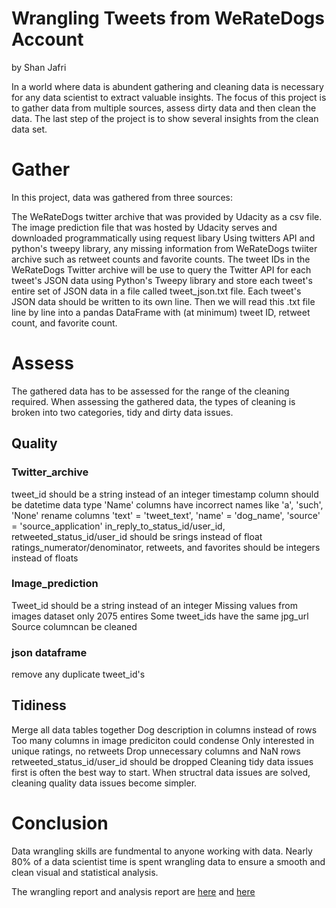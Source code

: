 # Wrangling Tweets from WeRateDogs Account
by Shan Jafri

In a world where data is abundent gathering and cleaning data is necessary for any data scientist to extract valuable insights. The focus of this project is to gather data from multiple sources, assess dirty data and then clean the data. The last step of the project is to show several insights from the clean data set.

# Gather
In this project, data was gathered from three sources:

The WeRateDogs twitter archive that was provided by Udacity as a csv file. The image prediction file that was hosted by Udacity serves and downloaded programmatically using request libary Using twitters API and python's tweepy library, any missing information from WeRateDogs twiiter archive such as retweet counts and favorite counts. The tweet IDs in the WeRateDogs Twitter archive will be use to query the Twitter API for each tweet's JSON data using Python's Tweepy library and store each tweet's entire set of JSON data in a file called tweet_json.txt file. Each tweet's JSON data should be written to its own line. Then we will read this .txt file line by line into a pandas DataFrame with (at minimum) tweet ID, retweet count, and favorite count.

# Assess
The gathered data has to be assessed for the range of the cleaning required. When assessing the gathered data, the types of cleaning is broken into two categories, tidy and dirty data issues.

## Quality
### Twitter_archive
tweet_id should be a string instead of an integer
timestamp column should be datetime data type
'Name' columns have incorrect names like 'a', 'such', 'None'
rename columns 'text' = 'tweet_text', 'name' = 'dog_name', 'source' = 'source_application'
in_reply_to_status_id/user_id, retweeted_status_id/user_id should be srings instead of float
ratings_numerator/denominator, retweets, and favorites should be integers instead of floats

### Image_prediction
Tweet_id should be a string instead of an integer
Missing values from images dataset only 2075 entires
Some tweet_ids have the same jpg_url
Source columncan be cleaned

### json dataframe
remove any duplicate tweet_id's

## Tidiness
Merge all data tables together
Dog description in columns instead of rows
Too many columns in image prediciton could condense
Only interested in unique ratings, no retweets
Drop unnecessary columns and NaN rows
retweeted_status_id/user_id should be dropped
Cleaning tidy data issues first is often the best way to start. When structral data issues are solved, cleaning quality data issues become simpler.

# Conclusion

Data wrangling skills are fundmental to anyone working with data. Nearly 80% of a data scientist time is spent wrangling data to ensure a smooth and clean visual and statistical analysis. 

The wrangling report and analysis report are [here](https://github.com/shape335/wrangling_dogs/blob/master/wrangling_act.ipynb) and [here](https://github.com/shape335/wrangling_dogs/blob/master/wrangle_report.ipynb)
